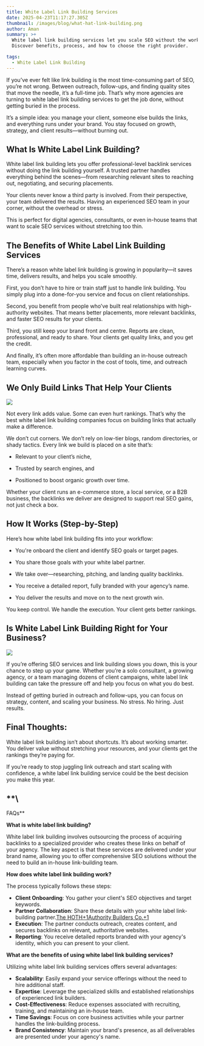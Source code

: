 ```yaml
---
title: White Label Link Building Services
date: 2025-04-23T11:17:27.305Z
thumbnail: /images/blog/what-hat-link-building.png
author: Aman
summary: >+
  White label link building services let you scale SEO without the workload.
  Discover benefits, process, and how to choose the right provider.

tags:
  - White Label Link Building
---
```



If you’ve ever felt like link building is the most time-consuming part of SEO, you’re not wrong. Between outreach, follow-ups, and finding quality sites that move the needle, it’s a full-time job. That’s why more agencies are turning to white label link building services to get the job done, without getting buried in the process.

It’s a simple idea: you manage your client, someone else builds the links, and everything runs under your brand. You stay focused on growth, strategy, and client results—without burning out.



## What Is White Label Link Building?

White label link building lets you offer professional-level backlink services without doing the link building yourself. A trusted partner handles everything behind the scenes—from researching relevant sites to reaching out, negotiating, and securing placements.

Your clients never know a third party is involved. From their perspective, your team delivered the results. Having an experienced SEO team in your corner, without the overhead or stress.

This is perfect for digital agencies, consultants, or even in-house teams that want to scale SEO services without stretching too thin.



## The Benefits of White Label Link Building Services

There’s a reason white label link building is growing in popularity—it saves time, delivers results, and helps you scale smoothly.

First, you don’t have to hire or train staff just to handle link building. You simply plug into a done-for-you service and focus on client relationships.

Second, you benefit from people who’ve built real relationships with high-authority websites. That means better placements, more relevant backlinks, and faster SEO results for your clients.

Third, you still keep your brand front and centre. Reports are clean, professional, and ready to share. Your clients get quality links, and you get the credit.

And finally, it’s often more affordable than building an in-house outreach team, especially when you factor in the cost of tools, time, and outreach learning curves.



## We Only Build Links That Help Your Clients

![](/images/blog/we-only-build-links-that-help-your-clients-visual-selection.png)

Not every link adds value. Some can even hurt rankings. That’s why the best white label link building companies focus on building links that actually make a difference.

We don’t cut corners. We don’t rely on low-tier blogs, random directories, or shady tactics. Every link we build is placed on a site that’s:

* Relevant to your client’s niche,


* Trusted by search engines, and
* Positioned to boost organic growth over time.

Whether your client runs an e-commerce store, a local service, or a B2B business, the backlinks we deliver are designed to support real SEO gains, not just check a box.



## How It Works (Step-by-Step)

Here’s how white label link building fits into your workflow:

* You're onboard the client and identify SEO goals or target pages.


* You share those goals with your white label partner.
* We take over—researching, pitching, and landing quality backlinks.
* You receive a detailed report, fully branded with your agency’s name.
* You deliver the results and move on to the next growth win.

You keep control. We handle the execution. Your client gets better rankings.



## Is White Label Link Building Right for Your Business?

![](/images/blog/chatgpt-image-apr-23-2025-04_59_35-pm.png)

If you’re offering SEO services and link building slows you down, this is your chance to step up your game. Whether you’re a solo consultant, a growing agency, or a team managing dozens of client campaigns, white label link building can take the pressure off and help you focus on what you do best.

Instead of getting buried in outreach and follow-ups, you can focus on strategy, content, and scaling your business. No stress. No hiring. Just results.



## Final Thoughts:

White label link building isn’t about shortcuts. It’s about working smarter. You deliver value without stretching your resources, and your clients get the rankings they’re paying for.

If you’re ready to stop juggling link outreach and start scaling with confidence, a white label link building service could be the best decision you make this year.

## **\
F﻿AQs**

**What is white label link building?**

White label link building involves outsourcing the process of acquiring backlinks to a specialized provider who creates these links on behalf of your agency. The key aspect is that these services are delivered under your brand name, allowing you to offer comprehensive SEO solutions without the need to build an in-house link-building team. 



**How does white label link building work?**

The process typically follows these steps:

* **Client Onboarding**: You gather your client's SEO objectives and target keywords.
* **Partner Collaboration**: Share these details with your white label link-building partner.​[The HOTH+1Authority Builders Co.+1](https://www.thehoth.com/blog/white-label-link-building/?utm_source=chatgpt.com)
* **Execution**: The partner conducts outreach, creates content, and secures backlinks on relevant, authoritative websites.​[](https://linkbuilder.io/white-label-link-building/?utm_source=chatgpt.com)
* **Reporting**: You receive detailed reports branded with your agency's identity, which you can present to your client.



**What are the benefits of using white label link building services?**

Utilizing white label link building services offers several advantages:​

* **Scalability**: Easily expand your service offerings without the need to hire additional staff.​
* **Expertise**: Leverage the specialized skills and established relationships of experienced link builders.​
* **Cost-Effectiveness**: Reduce expenses associated with recruiting, training, and maintaining an in-house team.​
* **Time Savings**: Focus on core business activities while your partner handles the link-building process.​
* **Brand Consistency**: Maintain your brand's presence, as all deliverables are presented under your agency's name.